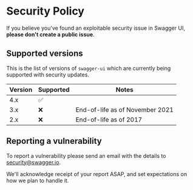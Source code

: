 # Security Policy

If you believe you've found an exploitable security issue in Swagger UI,
**please don't create a public issue**. 


## Supported versions

This is the list of versions of `swagger-ui` which are
currently being supported with security updates.

| Version  | Supported          | Notes                  |
| -------- | ------------------ | ---------------------- |
| 4.x      | :white_check_mark: |                        |
| 3.x      | :x:                | End-of-life as of November 2021 |
| 2.x      | :x:                | End-of-life as of 2017 |

## Reporting a vulnerability

To report a vulnerability please send an email with the details to [security@swagger.io](mailto:security@swagger.io).

We'll acknowledge receipt of your report ASAP, and set expectations on how we plan to handle it.
